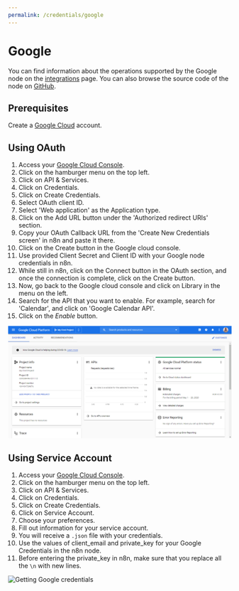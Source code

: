 ```yaml
---
permalink: /credentials/google
---
```


# Google

You can find information about the operations supported by the Google node on the [integrations](https://n8n.io/integrations) page. You can also browse the source code of the node on [GitHub](https://github.com/n8n-io/n8n/tree/master/packages/nodes-base/nodes/Google).


## Prerequisites

Create a [Google Cloud](https://cloud.google.com/) account.

<!-- ### API Key

1. Access your Google dashboard.
2. Click on your user icon on the top left.
3. Click on API & Services.
4. Click on Credentials.
5. Click on Create Credentials.
6. Click on API Key.
7. Use provided API Key with your Google node credentials in n8n.
![Getting Google credentials](https://i.imgur.com/r9KX5Gh.gif)  -->

## Using OAuth

1. Access your [Google Cloud Console](https://console.cloud.google.com).
2. Click on the hamburger menu on the top left.
3. Click on API & Services.
4. Click on Credentials.
5. Click on Create Credentials.
6. Select OAuth client ID.
7. Select 'Web application' as the Application type.
8. Click on the Add URL button under the 'Authorized redirect URIs' section.
9. Copy your OAuth Callback URL from the 'Create New Credentials screen' in n8n and paste it there.
10. Click on the Create button in the Google cloud console.
11. Use provided Client Secret and Client ID with your Google node credentials in n8n.
12. While still in n8n, click on the Connect button in the OAuth section, and once the connection is complete, click on the Create button.
13. Now, go back to the Google cloud console and click on Library in the menu on the left.
14. Search for the API that you want to enable. For example, search for 'Calendar', and click on 'Google Calendar API'.
15. Click on the *Enable* button.

![Getting Google credentials](./using-oauth-calendar.gif)


## Using Service Account

1. Access your [Google Cloud Console](https://console.cloud.google.com).
2. Click on the hamburger menu on the top left.
3. Click on API & Services.
4. Click on Credentials.
5. Click on Create Credentials.
6. Click on Service Account.
7. Choose your preferences.
8. Fill out information for your service account.
9. You will receive a `.json` file with your credentials.
10.  Use the values of client_email and private_key for your Google Credentials in the n8n node.
11.  Before entering the private_key in n8n, make sure that you replace all the `\n` with new lines.

![Getting Google credentials](./using-service-account.gif)
